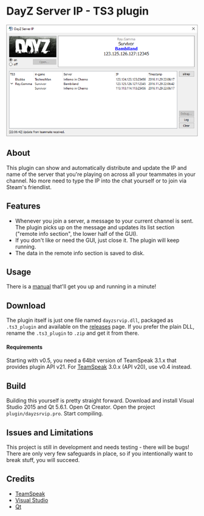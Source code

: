 # DayZ Server IP - TS3 plugin
![alt-text](doc/png/main_window.png)
## About
This plugin can show and automatically distribute and update the IP and name of the server that you're playing on across all your teammates in your channel. No more need to type the IP into the chat yourself or to join via Steam's friendlist.

## Features
- Whenever you join a server, a message to your current channel is sent. The plugin picks up on the message and updates its list section ("remote info section", the lower half of the GUI).
- If you don't like or need the GUI, just close it. The plugin will keep running.
- The data in the remote info section is saved to disk.

## Usage
There is a [manual](doc/MANUAL.md) that'll get you up and running in a minute!

## Download

The plugin itself is just one file named `dayzsrvip.dll`, packaged as `.ts3_plugin` and available on the [releases](https://github.com/dehesselle/dayzsrvip/releases) page. If you prefer the plain DLL, rename the `.ts3_plugin` to `.zip` and get it from there.

#### Requirements
Starting with v0.5, you need a 64bit version of TeamSpeak 3.1.x that provides plugin API v21. For [TeamSpeak](http://www.teamspeak.com) 3.0.x (API v20), use v0.4 instead.

## Build
Building this yourself is pretty straight forward. Download and install Visual Studio 2015 and Qt 5.6.1. Open Qt Creator. Open the project `plugin/dayzsrvip.pro`. Start compiling.

## Issues and Limitations
This project is still in development and needs testing - there will be bugs!  
There are only very few safeguards in place, so if you intentionally want to break stuff, you will succeed.

## Credits
- [TeamSpeak](http://http://www.teamspeak.com)
- [Visual Studio](https://www.visualstudio.com)
- [Qt](https://www.qt.io)
